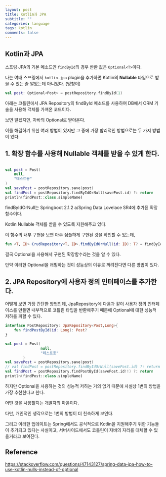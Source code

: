 ```yaml
---
layout: post
title: Kotlin과 JPA
subtitle: ""
categories: language
tags: kotlin
comments: false
---
```


## Kotlin과 JPA

스프링 JPA의 기본 메소드인 `findById`의 경우 반환 값은 `Optional<T>`이다.

나는 여태 스프링에서 `kotlin-jpa` plugin을 추가하면 Kotlin의 **Nullable** 타입으로 받을 수 있는 줄 알았는데 아니었다. (멍청이)

```kotlin
val post: Optional<Post> = postRepository.findById(1)
```

아래는 코틀린에서 JPA Repository의 findById 메소드를 사용하여 DB에서 ORM 기술을 사용해 객체를 가져온 코드이다.

보면 알겠지만, 자바의 Optional로 받아온다.

이를 해결하기 위한 여러 방법이 있지만 그 중에 가장 합리적인 방법으로는 두 가지 방법이 있다.

## 1. 확장 함수를 사용해 Nullable 객체를 받을 수 있게 한다.

```kotlin

val post = Post(
    null,
    "테스트용"
)
val savePost = postRepository.save(post)
val findPost = postRepository.findByIdOrNull(savePost.id) ?: return
println(findPost::class.simpleName)
```

findByIdOrNull는 Springboot 2.1.2 a/Spring Data Lovelace SR4에 추가된 확장함수이다.

Kotlin Nullable 객체를 받을 수 있도록 지원해주고 있다.

이 함수의 내부 구현을 보면 아주 심플하게 구현된 것을 확인할 수 있는데,

```kotlin
fun <T, ID> CrudRepository<T, ID>.findByIdOrNull(id: ID): T? = findById(id).orElse(null)
```

결국 Optional을 사용해서 구현된 확장함수라는 것을 알 수 있다.

만약 이러한 Optional을 래핑하는 것이 성능상의 이유로 꺼려진다면 다른 방법이 있다.

## 2. JPA Repository에 사용자 정의 인터페이스를 추가한다.

어떻게 보면 가장 간단한 방법인데, JpaRepository에 다음과 같이 사용자 정의 인터페이스를 만들면 내부적으로 코틀린 타입을 반환해주기 때문에 Optional에 대한 성능적 저하를 피할 수 있다.

```kotlin
interface PostRepository: JpaRepository<Post,Long>{
    fun findPostById(id: Long): Post?
}
```

```kotlin
val post = Post(
                null,
                "테스트용"
        )
val savePost = postRepository.save(post)
// val findPost = postRepository.findByIdOrNull(savePost.id) ?: return
val findPost = postRepository.findPostById(savePost.id!!) ?: return
println(findPost::class.simpleName)
```

하지만 Optional을 사용하는 것의 성능적 저하는 거의 없기 때문에 사실상 1번의 방법을 가장 추천한다고 한다.

어떤 것을 사용할지는 개발자의 마음이다.

다만, 개인적인 생각으로는 1번의 방법이 더 친숙하게 보인다.

그리고 이러한 업데이트는 Spring에서도 공식적으로 Kotlin을 지원해주기 위한 기능들이 추가되고 있다는 사실이고, 서버사이드에서도 코틀린이 자바의 자리를 대체할 수 있을거라고 보여진다.

## Reference

https://stackoverflow.com/questions/47143127/spring-data-jpa-how-to-use-kotlin-nulls-instead-of-optional
